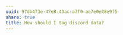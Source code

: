 ```yaml
---
uuid: 97db473e-47e8-43ac-a7f0-ae7e0e28e9f5
share: true
title: How should I tag discord data?
---
```

